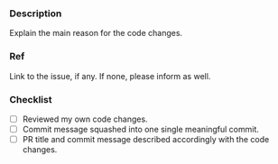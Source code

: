 ### Description
Explain the main reason for the code changes.

### Ref
Link to the issue, if any. If none, please inform as well.

### Checklist
- [ ] Reviewed my own code changes.
- [ ] Commit message squashed into one single meaningful commit.
- [ ] PR title and commit message described accordingly with the code changes.
